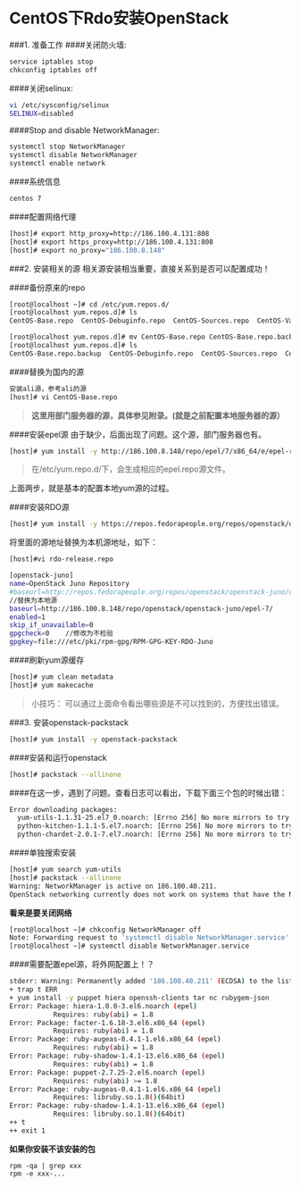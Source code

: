 CentOS下Rdo安装OpenStack
=====

###1. 准备工作
####关闭防火墙:
```sh
service iptables stop        
chkconfig iptables off
```
####关闭selinux:
```sh
vi /etc/sysconfig/selinux           
SELINUX=disabled
```

####Stop and disable NetworkManager:
```sh
systemctl stop NetworkManager
systemctl disable NetworkManager
systemctl enable network
```
####系统信息
```sh
centos 7
```
####配置网络代理
```sh
[host]# export http_proxy=http://186.100.4.131:808
[host]# export https_proxy=http://186.100.4.131:808
[host]# export no_proxy="186.100.8.148"
```
###2. 安装相关的源
相关源安装相当重要，直接关系到是否可以配置成功！

####备份原来的repo
```sh
[root@localhost ~]# cd /etc/yum.repos.d/
[root@localhost yum.repos.d]# ls
CentOS-Base.repo  CentOS-Debuginfo.repo  CentOS-Sources.repo  CentOS-Vault.repo

[root@localhost yum.repos.d]# mv CentOS-Base.repo CentOS-Base.repo.backup
[root@localhost yum.repos.d]# ls
CentOS-Base.repo.backup  CentOS-Debuginfo.repo  CentOS-Sources.repo  CentOS-Vault.repo
```
####替换为国内的源
```sh
安装ali源，参考ali的源
[host]# vi CentOS-Base.repo
```
>**这里用部门服务器的源，具体参见附录。(就是之前配置本地服务器的源）**

####安装epel源
由于缺少，后面出现了问题。这个源，部门服务器也有。
```sh
[host]# yum install -y http://186.100.8.148/repo/epel/7/x86_64/e/epel-release-7-5.noarch.rpm
```       

>在/etc/yum.repo.d/下，会生成相应的epel.repo源文件。       

上面两步，就是基本的配置本地yum源的过程。      

####安装RDO源
```sh
[host]# yum install -y https://repos.fedorapeople.org/repos/openstack/openstack-juno/rdo-release-juno-1.noarch.rpm
```
将里面的源地址替换为本机源地址，如下：
```sh
[host]#vi rdo-release.repo 

[openstack-juno]
name=OpenStack Juno Repository
#baseurl=http://repos.fedorapeople.org/repos/openstack/openstack-juno/epel-7/
//替换为本地源
baseurl=http://186.100.8.148/repo/openstack/openstack-juno/epel-7/
enabled=1
skip_if_unavailable=0
gpgcheck=0    //修改为不检验
gpgkey=file:///etc/pki/rpm-gpg/RPM-GPG-KEY-RDO-Juno
```

####刷新yum源缓存
```sh
[host]# yum clean metadata
[host]# yum makecache
```
>小技巧：
可以通过上面命令看出哪些源是不可以找到的，方便找出错误。

###3. 安装openstack-packstack
```sh
[host]# yum install -y openstack-packstack
```
####安装和运行openstack 
```sh
[host]# packstack --allinone
```
####在这一步，遇到了问题。查看日志可以看出，下载下面三个包的时候出错：
```sh
Error downloading packages:
  yum-utils-1.1.31-25.el7_0.noarch: [Errno 256] No more mirrors to try.
  python-kitchen-1.1.1-5.el7.noarch: [Errno 256] No more mirrors to try.
  python-chardet-2.0.1-7.el7.noarch: [Errno 256] No more mirrors to try.
```
####单独搜索安装
```sh
[host]# yum search yum-utils
[host]# packstack --allinone
Warning: NetworkManager is active on 186.100.40.211. 
OpenStack networking currently does not work on systems that have the Network Manager service enabled.
```
**看来是要关闭网络**
```sh
[root@localhost ~]# chkconfig NetworkManager off
Note: Forwarding request to 'systemctl disable NetworkManager.service'.
[root@localhost ~]# systemctl disable NetworkManager.service
```
####需要配置epel源，将外网配置上！？
```sh
stderr: Warning: Permanently added '186.100.40.211' (ECDSA) to the list of known hosts.
+ trap t ERR
+ yum install -y puppet hiera openssh-clients tar nc rubygem-json
Error: Package: hiera-1.0.0-3.el6.noarch (epel)
           Requires: ruby(abi) = 1.8
Error: Package: facter-1.6.18-3.el6.x86_64 (epel)
           Requires: ruby(abi) = 1.8
Error: Package: ruby-augeas-0.4.1-1.el6.x86_64 (epel)
           Requires: ruby(abi) = 1.8
Error: Package: ruby-shadow-1.4.1-13.el6.x86_64 (epel)
           Requires: ruby(abi) = 1.8
Error: Package: puppet-2.7.25-2.el6.noarch (epel)
           Requires: ruby(abi) >= 1.8
Error: Package: ruby-augeas-0.4.1-1.el6.x86_64 (epel)
           Requires: libruby.so.1.8()(64bit)
Error: Package: ruby-shadow-1.4.1-13.el6.x86_64 (epel)
           Requires: libruby.so.1.8()(64bit)
++ t
++ exit 1
```
         
**如果你安装不该安装的包**
```
rpm -qa | grep xxx
rpm -e xxx-...
```


